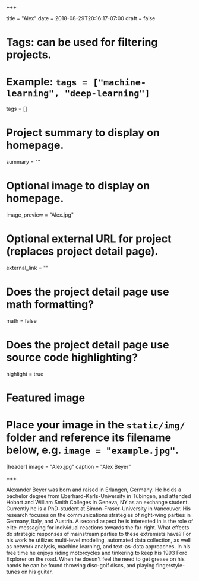 +++

title = "Alex"
date = 2018-08-29T20:16:17-07:00
draft = false

# Tags: can be used for filtering projects.
# Example: `tags = ["machine-learning", "deep-learning"]`
tags = []

# Project summary to display on homepage.
summary = ""

# Optional image to display on homepage.
image_preview = "Alex.jpg"

# Optional external URL for project (replaces project detail page).
external_link = ""

# Does the project detail page use math formatting?
math = false

# Does the project detail page use source code highlighting?
highlight = true

# Featured image
# Place your image in the `static/img/` folder and reference its filename below, e.g. `image = "example.jpg"`.
[header]
image = "Alex.jpg"
caption = "Alex Beyer"

+++

Alexander Beyer was born and raised in Erlangen, Germany. He holds a bachelor degree from Eberhard-Karls-University in Tübingen, and attended Hobart and William Smith Colleges in Geneva, NY as an exchange student. Currently he is a PhD-student at Simon-Fraser-University in Vancouver. His research focuses on the communications strategies of right-wing parties in Germany, Italy, and Austria. A second aspect he is interested in is the role of elite-messaging for individual reactions towards the far-right. What effects do strategic responses of mainstream parties to these extremists have? For his work he utilizes multi-level modeling, automated data collection, as well as network analysis, machine learning, and text-as-data approaches.
In his free time he enjoys riding motorcycles and tinkering to keep his 1993 Ford Explorer on the road. When he doesn't feel the need to get grease on his hands he can be found throwing disc-golf discs, and playing fingerstyle-tunes on his guitar.
